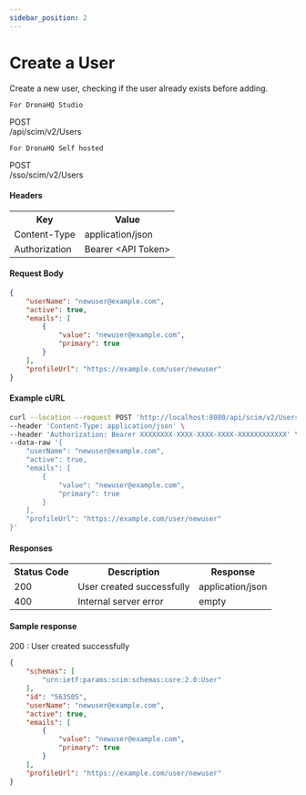 ```yaml
---
sidebar_position: 2
---
```


# Create a User

Create a new user, checking if the user already exists before adding.

`For DronaHQ Studio`
<div class="apidocs-header">
    <div class="method post">POST</div>
    <div class="endpoint">/api/scim/v2/Users</div>
</div>

`For DronaHQ Self hosted`
<div class="apidocs-header">
    <div class="method post">POST</div>
    <div class="endpoint">/sso/scim/v2/Users</div>
</div>

#### Headers
<table>
    <tr>
        <th>Key</th>
        <th>Value</th>
    </tr>
    <tr>
        <td>Content-Type</td>
        <td>application/json</td>
    </tr>
    <tr>
        <td>Authorization</td>
        <td>Bearer &lt;API Token&gt;</td>
    </tr>
</table>

#### Request Body

```json
{
    "userName": "newuser@example.com",
    "active": true,
    "emails": [
        {
            "value": "newuser@example.com",
            "primary": true
        }
    ],
    "profileUrl": "https://example.com/user/newuser"
}
```

#### Example cURL
```bash
curl --location --request POST 'http://localhost:8080/api/scim/v2/Users' \
--header 'Content-Type: application/json' \
--header 'Authorization: Bearer XXXXXXXX-XXXX-XXXX-XXXX-XXXXXXXXXXXX' \
--data-raw '{
    "userName": "newuser@example.com",
    "active": true,
    "emails": [
        {
            "value": "newuser@example.com",
            "primary": true
        }
    ],
    "profileUrl": "https://example.com/user/newuser"
}'
```
#### Responses
<table>
    <tr>
        <th>Status Code</th>
        <th>Description</th>
        <th>Response</th>
    </tr>
    <tr>
        <td>200</td>
        <td>User created successfully</td>
        <td>application/json</td>
    </tr>
    <tr>
        <td>400</td>
        <td>Internal server error</td>
        <td>empty</td>
    </tr>
</table>

#### Sample response
200 : User created successfully

```json
{
    "schemas": [
        "urn:ietf:params:scim:schemas:core:2.0:User"
    ],
    "id": "563505",
    "userName": "newuser@example.com",
    "active": true,
    "emails": [
        {
            "value": "newuser@example.com",
            "primary": true
        }
    ],
    "profileUrl": "https://example.com/user/newuser"
}
```